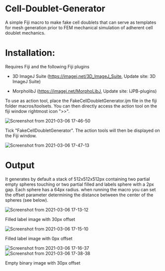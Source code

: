 # Cell-Doublet-Generator
A simple Fiji macro to make fake cell doublets that can serve as templates for mesh generation prior to FEM mechanical simulation of adherent cell doublet mechanics.

# Installation:
Requires Fiji and the following Fiji plugins

- 3D ImageJ Suite (https://imagej.net/3D_ImageJ_Suite, Update site: 3D ImageJ Suite)
 
- MorpholibJ (https://imagej.net/MorphoLibJ, Update site: IJPB-plugins)

To use as action tool, place the FakeCellDoubletGenerator.ijm file in the fiji folder macros/toolsets.
You can then directly access the action tool on the fiji window rightmost icon ">>".

![Screenshot from 2021-03-06 17-46-50](https://user-images.githubusercontent.com/37848897/110214246-08a99580-7ea4-11eb-86ac-b8952d569836.png)

Tick "FakeCellDoubletGenerator".
The action tools will then be displayed on the Fiji window.

![Screenshot from 2021-03-06 17-47-13](https://user-images.githubusercontent.com/37848897/110214291-3989ca80-7ea4-11eb-9448-c51b25135225.png)


# Output
It generates by default a stack of 512x512x512px containing two partial empty spheres touching or two partial filled and labels sphere with a 2px gap. Each sphere has a 64px radius. when running the macro you can set the offset parameter determining the distance between the center of the spheres (see below).

![Screenshot from 2021-03-06 17-13-12](https://user-images.githubusercontent.com/37848897/110213730-8fa93e80-7ea1-11eb-8ec3-0265b89f8494.png)

Filled label image with 30px offset

![Screenshot from 2021-03-06 17-15-10](https://user-images.githubusercontent.com/37848897/110213732-946df280-7ea1-11eb-84ba-623ed4ee37a7.png)

Filled label image with 0px offset

![Screenshot from 2021-03-06 17-16-37](https://user-images.githubusercontent.com/37848897/110213737-989a1000-7ea1-11eb-9902-f201d65aaaa9.png) ![Screenshot from 2021-03-06 17-38-38](https://user-images.githubusercontent.com/37848897/110213992-cfbcf100-7ea2-11eb-8df1-23314b132b14.png)

Empty binary image with 30px offset

